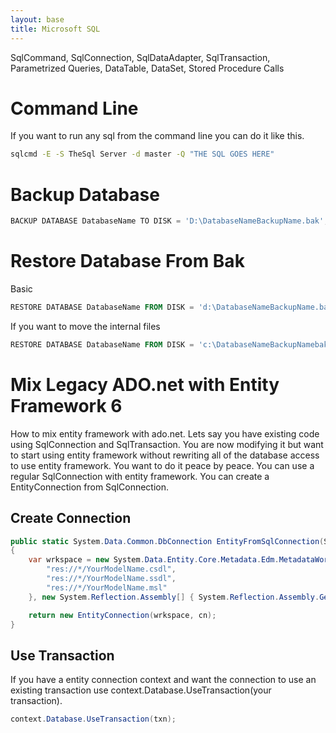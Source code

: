 ```yaml
---
layout: base
title: Microsoft SQL
---
```


SqlCommand, SqlConnection, SqlDataAdapter, SqlTransaction, Parametrized Queries, DataTable, DataSet, Stored Procedure Calls

# Command Line
If you want to run any sql from the command line you can do it like this.

```bat
sqlcmd -E -S TheSql Server -d master -Q "THE SQL GOES HERE"
```

# Backup Database
```powershell
BACKUP DATABASE DatabaseName TO DISK = 'D:\DatabaseNameBackupName.bak';
```

# Restore Database From Bak

Basic

```powershell
RESTORE DATABASE DatabaseName FROM DISK = 'd:\DatabaseNameBackupName.bak' WITH REPLACE;
```

If you want to move the internal files
```powershell
RESTORE DATABASE DatabaseName FROM DISK = 'c:\DatabaseNameBackupNamebak' WITH MOVE 'DatabaseName_Data' TO 'c:\data\DatabaseName_data.mdf', MOVE 'DatabaseName_Log' TO 'c:\data\DatabaseName_log.ldf', REPLACE;
```

# Mix Legacy ADO.net with Entity Framework 6
How to mix entity framework with ado.net.  Lets say you have existing code using SqlConnection and SqlTransaction.  You are now modifying it but want to start using entity framework without rewriting all of the database access to use entity framework.  You want to do it peace by peace.  You can use a regular SqlConnection with entity framework.  You can create a EntityConnection from SqlConnection.

## Create Connection

```c#
public static System.Data.Common.DbConnection EntityFromSqlConnection(SqlConnection cn)
{
	var wrkspace = new System.Data.Entity.Core.Metadata.Edm.MetadataWorkspace(new string[] {
		"res://*/YourModelName.csdl",
		"res://*/YourModelName.ssdl",
		"res://*/YourModelName.msl"
	}, new System.Reflection.Assembly[] { System.Reflection.Assembly.GetAssembly(typeof(YourModelAssembly)) });

	return new EntityConnection(wrkspace, cn);
}

```

## Use Transaction

If you have a entity connection context and want the connection to use an existing transaction use context.Database.UseTransaction(your transaction).

```c#
context.Database.UseTransaction(txn);
```

